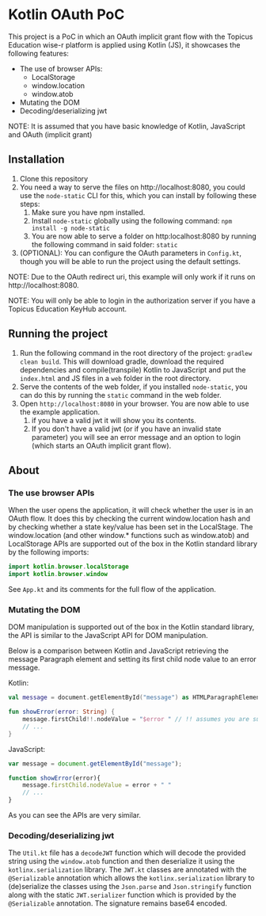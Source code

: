 # Kotlin OAuth PoC
This  project is a PoC in which an OAuth implicit grant flow with the Topicus Education wise-r platform is applied using Kotlin (JS), it showcases the following features:
* The use of browser APIs:
    * LocalStorage
    * window.location
    * window.atob
* Mutating the DOM
* Decoding/deserializing jwt

NOTE: It is assumed that you have basic knowledge of Kotlin, JavaScript and OAuth (implicit grant)

## Installation
1. Clone this repository
2. You need a way to serve the files on http://localhost:8080, you could use the `node-static` CLI for this, which you can install by following these steps:
    1. Make sure you have npm installed.
    2. Install `node-static` globally using the following command: `npm install -g node-static`
    3. You are now able to serve a folder on http:localhost:8080 by running the following command in said folder: `static`
3. (OPTIONAL): You can configure the OAuth parameters in `Config.kt`, though you will be able to run the project using the default settings.

NOTE: Due to the OAuth redirect uri, this example will only work if it runs on http://localhost:8080.

NOTE: You will only be able to login in the authorization server if you have a Topicus Education KeyHub account.

## Running the project
1. Run the following command in the root directory of the project: `gradlew clean build`. 
This will download gradle, download the required dependencies and compile(transpile) Kotlin to JavaScript 
and put the `index.html` and JS files in a `web` folder in the root directory.
2. Serve the contents of the web folder, if you installed `node-static`, you can do this by running the `static` command in the web folder.
3. Open `http://localhost:8080` in your browser. You are now able to use the example application. 
    1. if you have a valid jwt it will show you its contents. 
    2. If you don't have a valid jwt (or if you have an invalid state parameter) you will see an error message and an option to login (which starts an OAuth implicit grant flow).
    
## About

### The use browser APIs
When the user opens the application, it will check whether the user is in an OAuth flow. 
It does this by checking the current window.location hash and by checking whether a state key/value has been set in the LocalStage.
The window.location (and other window.* functions such as window.atob) and LocalStorage APIs are supported out of the box in the Kotlin standard library by the following imports:
```kotlin
import kotlin.browser.localStorage
import kotlin.browser.window
```
See `App.kt` and its comments for the full flow of the application.

### Mutating the DOM
DOM manipulation is supported out of the box in the Kotlin standard library, the API is similar to the JavaScript API for DOM manipulation.

Below is a comparison between Kotlin and JavaScript retrieving the message Paragraph element and setting its first child node value to an error message.

Kotlin:
```kotlin
val message = document.getElementById("message") as HTMLParagraphElement

fun showError(error: String) {
    message.firstChild!!.nodeValue = "$error " // !! assumes you are sure firstChild doesn't return null.
    // ...
}
```

JavaScript:
```javascript
var message = document.getElementById("message");

function showError(error){
    message.firstChild.nodeValue = error + " "
    // ...
}
```

As you can see the APIs are very similar. 

### Decoding/deserializing jwt
The `Util.kt` file has a `decodeJWT` function which will decode the provided string using the `window.atob` function and then deserialize it using the `kotlinx.serialization` library.
The `JWT.kt` classes are annotated with the `@Serializable` annotation which allows the `kotlinx.serialization` library to (de)serialize the classes using the `Json.parse` and `Json.stringify` function along with the static `JWT.serializer` function which is provided by the `@Serializable` annotation.
The signature remains base64 encoded.


